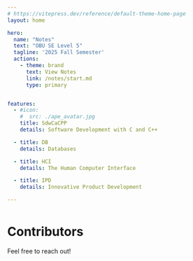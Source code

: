 ```yaml
---
# https://vitepress.dev/reference/default-theme-home-page
layout: home

hero:
  name: "Notes"
  text: "OBU SE Level 5"
  tagline: '2025 Fall Semester'
  actions:
    - theme: brand
      text: View Notes
      link: /notes/start.md
      type: primary


features:
  - #icon: 
    #  src: ./ape_avatar.jpg
    title: SdwCaCPP
    details: Software Development with C and C++

  - title: DB
    details: Databases

  - title: HCI
    details: The Human Computer Interface

  - title: IPD
    details: Innovative Product Development

---
```



<script setup>
import { VPTeamMembers } from 'vitepress/theme'

const members = [
  {
    avatar: 'https://github.com/bertyuan.png',
    name: 'bertyuan',
    title: 'Author',
    links: [
      { icon: 'github', link: 'https://github.com/bertyuan' },
    ]
  },
  {
    avatar: 'https://github.com/A-n-k-a.png',
    name: 'Anka',
    title: 'Contributor & Tech Support',
    links: [
      { icon: 'github', link: 'https://github.com/A-n-k-a' }
    ]
  }
]
</script>

<div style="margin-top: 3rem;"></div>

<div class="team-section">

<h1>Contributors</h1>

Feel free to reach out!

<VPTeamMembers size="small" :members="members" />

</div>
